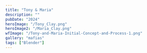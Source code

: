```yaml
---
title: "Tony & Maria"
description: ""
pubDate: "2024"
heroImage: "/Tony_Clay.png"
heroImage2: "/Maria_Clay.png"
wfImage: "/Tony-and-Maria-Initial-Concept-and-Process-1.png"
gallery: "mafias"
tags: ["Blender"]
---
```

